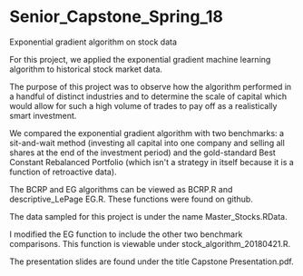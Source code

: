 # Senior_Capstone_Spring_18
Exponential gradient algorithm on stock data

For this project, we applied the exponential gradient machine learning algorithm to historical stock market data.

The purpose of this project was to observe how the algorithm performed in a handful of distinct industries and to determine the scale of capital which would allow for such a high volume of trades to pay off as a realistically smart investment.

We compared the exponential gradient algorithm with two benchmarks: a sit-and-wait method (investing all capital into one company and selling all shares at the end of the investment period) and the gold-standard Best Constant Rebalanced Portfolio (which isn't a strategy in itself because it is a function of retroactive data).

The BCRP and EG algorithms can be viewed as BCRP.R and descriptive_LePage EG.R. These functions were found on github.

The data sampled for this project is under the name Master_Stocks.RData.

I modified the EG function to include the other two benchmark comparisons. This function is viewable under stock_algorithm_20180421.R.

The presentation slides are found under the title Capstone Presentation.pdf.

